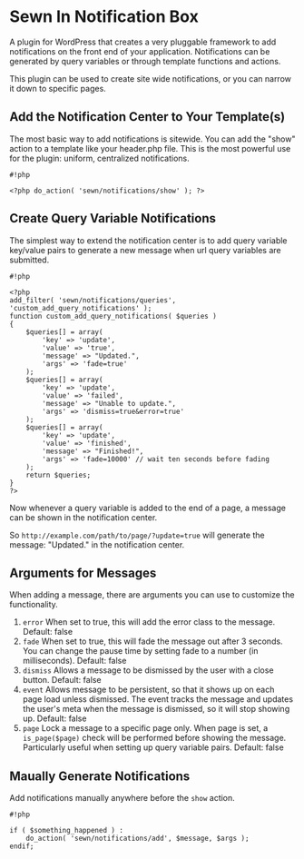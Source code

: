 # Sewn In Notification Box

A plugin for WordPress that creates a very pluggable framework to add notifications on the front end of your application. Notifications can be generated by query variables or through template functions and actions.

This plugin can be used to create site wide notifications, or you can narrow it down to specific pages.

## Add the Notification Center to Your Template(s)

The most basic way to add notifications is sitewide. You can add the "show" action to a template like your header.php file. This is the most powerful use for the plugin: uniform, centralized notifications.

```
#!php

<?php do_action( 'sewn/notifications/show' ); ?>
```

## Create Query Variable Notifications

The simplest way to extend the notification center is to add query variable key/value pairs to generate a new message when url query variables are submitted.

```
#!php

<?php
add_filter( 'sewn/notifications/queries', 'custom_add_query_notifications' );
function custom_add_query_notifications( $queries )
{
	$queries[] = array(
		'key' => 'update',
		'value' => 'true',
		'message' => "Updated.",
		'args' => 'fade=true'
	);
	$queries[] = array(
		'key' => 'update',
		'value' => 'failed',
		'message' => "Unable to update.",
		'args' => 'dismiss=true&error=true'
	);
	$queries[] = array(
		'key' => 'update',
		'value' => 'finished',
		'message' => "Finished!",
		'args' => 'fade=10000' // wait ten seconds before fading
	);
	return $queries;
}
?>
```

Now whenever a query variable is added to the end of a page, a message can be shown in the notification center.

So `http://example.com/path/to/page/?update=true` will generate the message: "Updated." in the notification center.

## Arguments for Messages

When adding a message, there are arguments you can use to customize the functionality.

1. `error` When set to true, this will add the error class to the message. Default: false
1. `fade` When set to true, this will fade the message out after 3 seconds. You can change the pause time by setting fade to a number (in milliseconds). Default: false
1. `dismiss` Allows a message to be dismissed by the user with a close button. Default: false
1. `event` Allows message to be persistent, so that it shows up on each page load unless dismissed. The event tracks the message and updates the user's meta when the message is dismissed, so it will stop showing up. Default: false
1. `page` Lock a message to a specific page only. When page is set, a `is_page($page)` check will be performed before showing the message. Particularly useful when setting up query variable pairs. Default: false

## Maually Generate Notifications

Add notifications manually anywhere before the `show` action.

```
#!php

if ( $something_happened ) :
	do_action( 'sewn/notifications/add', $message, $args );
endif;
```